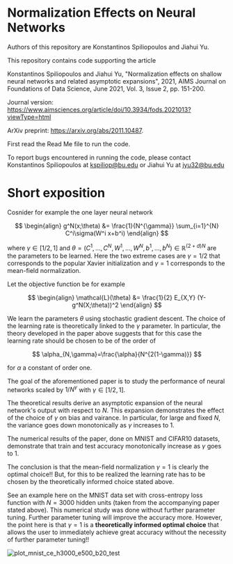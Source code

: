 # Normalization Effects on Neural Networks

Authors of this repository are Konstantinos Spiliopoulos and Jiahui Yu.

This repository contains code supporting the article

Konstantinos Spiliopoulos and Jiahui Yu, "Normalization effects on shallow neural networks and related asymptotic expansions", 2021, AIMS Journal on Foundations of Data Science, June 2021, Vol. 3, Issue 2, pp. 151-200.

Journal version: https://www.aimsciences.org/article/doi/10.3934/fods.2021013?viewType=html

ArXiv preprint: https://arxiv.org/abs/2011.10487.

First read the Read Me file to run the code.

To report bugs encountered in running the code, please contact Konstantinos Spiliopoulos at kspiliop@bu.edu or Jiahui Yu at jyu32@bu.edu

# Short exposition

Cosnider for example the one layer neural network

$$
\begin{align}
g^N(x;\theta) &= \frac{1}{N^{\gamma}} \sum_{i=1}^{N} C^i\sigma(W^i x+b^i)
\end{align}
$$

where $\gamma\in[1/2,1]$ and $\theta = (C^1,\ldots, C^N, W^1, \ldots, W^N, b^1,\dots, b^N) \in \mathbb{R}^{(2+d)N}$ are the parameters to be learned. Here the two extreme cases are $\gamma=1/2$ that
corresponds to the popular Xavier initialization and $\gamma=1$ corresponds to the mean-field normalization. 

Let the objective function be for example

$$
\begin{align}
\mathcal{L}(\theta) &= \frac{1}{2} E_{X,Y} (Y-g^N(X;\theta))^2
\end{align}
$$

We learn the parameters $\theta$ using stochastic gradient descent. The choice of the learning rate is theoretically linked to the $\gamma$ parameter. In particular, the theory developed in the paper above suggests that for this case the learning rate should be chosen to be of the order of

$$
\alpha_{N,\gamma}=\frac{\alpha}{N^{2(1-\gamma)}} 
$$

for $\alpha$ a constant of order one.

The goal of the aforementioned paper is to study  the performance of neural networks scaled by $1/N^{\gamma}$ with $\gamma\in [1/2, 1]$. 

The theoretical results derive an asymptotic expansion of the neural network's output with respect to $N$. This expansion demonstrates the effect of the choice of  $\gamma$ on bias and vairance. In particular, for large and fixed $N$, the variance goes down monotonically as $\gamma$ increases to $1$.

The numerical results of the paper, done on MNIST and CIFAR10 datasets, demonstrate that train and test accuracy monotonically increase as $\gamma$ goes to $1$. 

The conclusion is that the mean-field normalization $\gamma=1$ is clearly the optimal choice!! But, for this to be realized the learning rate has to be chosen by the theoretically informed choice stated above.

See an example here on the MNIST data set with cross-entropy loss function with $N=3000$ hidden units (taken from the accompanying paper stated above). This numerical study was done without further parameter tuning. Further parameter tuning will improve the accuracy more. However, the point here is that $\gamma=1$ is a $\textbf{theoretically informed optimal choice}$ that allows the user to immediately achieve great accuracy without the necessity of further parameter tuning!!

![plot_mnist_ce_h3000_e500_b20_test](https://user-images.githubusercontent.com/106413949/172763587-1c41126e-368a-4f5f-8ab1-5c1b917dcc23.png)
